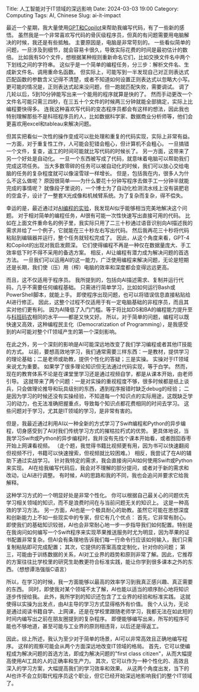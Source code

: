 Title: 人工智能对于IT领域的深远影响
Date: 2024-03-03 19:00
Category: Computing
Tags: AI, Chinese
Slug: ai-it-impact

最近一个星期，我大量使用[GPT和Copilot](/ai-coding.html)来帮助我编写代码，有了一些新的感悟。
虽然我是一个非常喜欢写代码的骨灰级程序员，但真的有问题需要用电脑解决的时候，我还是有些抵触。
主要原因是，电脑是非常苛刻的。
一些看似简单的问题，一旦涉及到细节，就会容易卡很久，导致实际花费的时间是最初估计的数倍。
比如我有50个文件，想根据某种规则重新命名它们，比如交换文件名中两个下划线之间的字符串。
这似乎是一个简单的编程任务，分三步：解析文件名、生成新文件名、调用重命名函数。
但实际上，可能写到一半发现自己对正则表达式匹配函数的参数含义记得不清楚，或者不知道如何设置正则表达式以忽略大小写。
更可能的情况是，正则表达式起来没问题，但一跑就匹配失败，需要调试。
调了几轮以后，5到10分钟能写出来一个能用的程序就算是快的了。
然而手动更改一个文件名可能只需三四秒，在三五十个文件的时候两三分钟就能全部搞定，实际上比编程要快得多。
连我这种喜欢写代码的变态程序员都会有这样的想法，因此我也特别理解那些不是科班程序员的人，比如数据科学家、数据商业分析师等，他们会更喜欢用excel和tableau来解决问题。

但其实把看似一次性的操作变成可以批处理和重复的代码实现，实际上非常有益。
一方面，对于重复性工作，人可能会犯错会粗心，但计算机不会粗心。
一旦搞错一个文件，复查，返工的时间可能就比写代码的时候长了。
另一方面，这带来了另一个好处是自动化。
一旦一个东西被写成了代码，就意味着电脑可以帮助我们完成这项任务。
当大多数零碎的任务可以被自动化的时候，我们可以放心交给电脑的任务的复杂程度就可以像滚雪球一样增长。
但是，包括我在内，很多人为什么不这么做呢？
原因很简单——为什么要花十分钟写程序去做手工一分钟半就能完成的事情呢？
就像段子里说的，一个博士为了自动化检测流水线上没有装肥皂的空盒子，设计了一整套X光成像和机械臂系统。为了复杂而复杂，得不偿失。

幸运的是，最近通过对[AI编程的实验](/ai-comment-oriented-programming.html)，我发现AI似乎能够相当完美地解决这个问题。
对于相对简单的编程任务，AI很有可能一次性快速写出直接可用的代码。
比如在上面文件重命名的例子里，我实际只用了二三十秒通过语音识别向AI描述我的需求并给了一个例子，它就能在三十秒左右写出代码。
然后我再花三十秒将代码粘贴到编辑器并运行，整个任务就轻松完成了。
因此，从这个角度来看，GPT-4和Copilot的出现对我启发颇深。
它们使得编程不再是一种仅在数据量庞大、手工效率低下时不得不采用的备选方案。
相反，AI让编程有潜力成为解决问题的首选方法。
一旦我们可以运用AI的这一能力，广泛使用编程来解决问题，无论是短期还是长期，我们使（压）用（榨）电脑的效率和深度都会变得远远更高。

而且，这不仅适用于程序员。
我所提到的，包括向AI描述需求、复制并运行代码，几乎不需要任何编程基础。
只需进行简单学习，比如如何运行Bash或PowerShell脚本，就能上手。
即使程序出现问题，也可以将错误信息直接粘贴给AI进行修正。
因此，这整个过程不仅适用于有一定电脑基础的非程序员，而且其实对他们更有利。
因为AI降低了入门门槛。等于将比如DS和BA的编程能力提升至与[科班码农](/new-employee-suggestions.html)相同的水平——都是又快又好。
所以，对于简单的问题，编程可以既快速又高效，这种编程民主化（Democratization of Programming），是我感受到的AI可能对整个IT领域产生的第一个深刻影响。

在此之外，另一个深刻的影响是AI可能深远地改变了我们学习编程或者其他IT技能的方式。
以前，要想高效地学习，我们通常需要三样东西：一是教材，提供学习的理论基础；二是老师或助教，提供个性化的答疑；三是实操。
实操对于IT领域来说尤为重要。
如果学了很多理论知识但无法通过代码实现，等于白学。
然而，现在的教育体系不论是在课堂里学习还是通过视频自学，都是从课本开始，由老师引导。
这就带来了两个问题：一是对实操的重视程度不够，很多时候都是纸上谈兵，只会做理论推导和玩具级别的东西，遇到程序报错时缺乏debug的经验；
二是因为学习的时候还没有实操经验，不知道每一个知识点的实际用途，这既缺乏学习的动力，也无法准确把握重点，导致每个知识点都花费相同的时间去学习。
这些问题对于学习，尤其是IT领域的学习，是非常有害的。

但是，我最近通过利用AI以一种全新的方式学习了Swift编程和Python的异步编程，切身感受到了AI对我们传统学习方式的摧枯拉朽式的优势。
更具体地说，当我学习Swift或Python的异步编程时，我并没有先找个课本开始看，或者囫囵吞枣开始上网课看视频。
（走个题，我觉得书籍比视频更有用，因为书可以快速翻阅但视频不行，书籍可以快速搜索，但视频就比较困难。）
相反，我尝试了在AI的辅助下通过实战学习。
针对我特定的需求，我会直接询问AI如何使用Swift或Python来实现。
AI在给我编写代码后，我会对不理解的部分提问，或者对于新的需求和改动，让AI进行调整。
有时候，AI的思路和我的不同，我也会追问并要求它给我解释。

这种学习方式的一个明显好处是非常个性化。
你可以根据自己最关心的问题优先学习相关领域的知识，而不是浪费时间在与当前问题无关的知识上。
这是一种高效的学习方法。
另一方面，AI也是一个极具耐心的助教。虽然它可能在思想深度和创新能力上不如一些现实中的专家，但它有几个优点：
首先，它非常有耐心。即使我们的基础知识较弱，AI也会非常耐心地一步一步指导我们如何配置。特别是在我询问如何编写一个Swift程序来实现苹果推送服务时尤为明显，因为苹果的证书配置非常复杂。但AI会有条理地告诉我们每一行命令行应该如何输入，我们只需复制粘贴即可完成配置；
其次，它提供的答案高度定制化，针对你的问题；
第三，可能由于训练数据的关系，AI对工业界的趋势和原则非常了解。因此，它推荐的方案往往比学校里的研究生助教更符合标准实践，能让你学到很多课本之外的东西。（想想谭浩强版C语言）

所以，在学习的时候，我一方面能够以最高的效率学习到我真正感兴趣、真正需要的东西。
同时，即使我对某个领域不太了解，AI也能以适当的顺序耐心地将知识逐步传授给我。
此外，我所学到的知识还包含了工业界的经验和标准实践。
这就使得以实操为出发点，由AI主导的学习方式显得格外有价值。
我个人认为，无论是通过阅读书籍自学、上网课，还是在学校里跟随老师学习，我都无法在如此短的时间内编写出之前在朋友圈提到的复杂程序。
即便能够编写出来，所写的程序可能也不够地道，甚至可能与工业界的原则相违背，以后还是得返工。

因此，综上所述，我认为至少对于简单的场景，AI可以非常高效且正确地编写程序。
这样的观察可能会从两个方面深远地改变IT领域的格局。
首先，它可以使编程成为解决问题的首选方法，即成为解决问题的"first class citizen"，从而大幅提高使用AI工具的人的正确率和生产力。
其次，它可以作为一种个性化的、高效且深入的学习方案，大幅提高我们的学习效率和效果。
从这两个角度出发，当下的AI也许不会立刻取代程序员这个职业，但它已经开始深远地影响我们的整个IT领域了。
